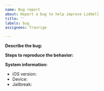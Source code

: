 ```yaml
---
name: Bug report
about: Report a bug to help improve Liddell
title: ''
labels: bug
assignees: Traurige

---
```


**Describe the bug:**

**Steps to reproduce the behavior:**

**System information:**
- iOS version:
- Device:
- Jailbreak:

